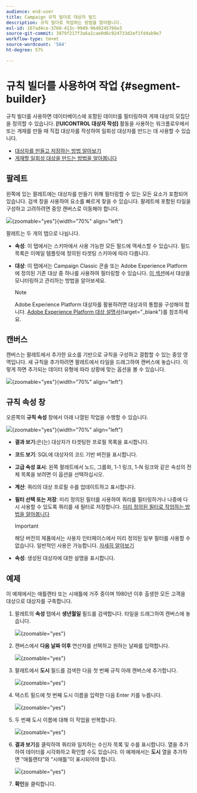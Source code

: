 ```yaml
---
audience: end-user
title: Campaign 규칙 빌더로 대상자 빌드
description: 규칙 빌더로 작업하는 방법을 알아봅니다.
exl-id: 167ad4ce-3760-413c-9949-9649245766e3
source-git-commit: 3879f217f3a6a1cae0d6c924733d2ef1fd4ab9e7
workflow-type: tm+mt
source-wordcount: '564'
ht-degree: 57%

---
```


# 규칙 빌더를 사용하여 작업 {#segment-builder}

규칙 빌더를 사용하면 데이터베이스에 포함된 데이터를 필터링하여 게재 대상의 모집단을 정의할 수 있습니다. **[!UICONTROL 대상자 작성]** 활동을 사용하는 워크플로우에서 또는 게재를 만들 때 직접 대상자를 작성하여 일회성 대상자를 만드는 데 사용할 수 있습니다.

* [대상자를 만들고 저장하는 방법 알아보기](create-audience.md)
* [게재할 일회성 대상을 만드는 방법을 알아봅니다](one-time-audience.md)

## 팔레트

왼쪽에 있는 팔레트에는 대상자를 만들기 위해 필터링할 수 있는 모든 요소가 포함되어 있습니다. 검색 창을 사용하여 요소를 빠르게 찾을 수 있습니다. 팔레트에 포함된 타일을 구성하고 고려하려면 중앙 캔버스로 이동해야 합니다.

![](assets/segment-builder2.png){zoomable="yes"}{width="70%" align="left"}

팔레트는 두 개의 탭으로 나뉩니다.

* **속성**: 이 탭에서는 스키마에서 사용 가능한 모든 필드에 액세스할 수 있습니다. 필드 목록은 이메일 템플릿에 정의된 타겟팅 스키마에 따라 다릅니다.

* **대상**: 이 탭에서는 Campaign Classic 콘솔 또는 Adobe Experience Platform에 정의된 기존 대상 중 하나를 사용하여 필터링할 수 있습니다. [이 섹션](manage-audience.md)에서 대상을 모니터링하고 관리하는 방법을 알아보세요.

  >[!NOTE]
  >
  >Adobe Experience Platform 대상자를 활용하려면 대상과의 통합을 구성해야 합니다. [Adobe Experience Platform 대상 설명서](https://experienceleague.adobe.com/docs/experience-platform/destinations/home.html){target="_blank"}를 참조하세요.

## 캔버스

캔버스는 팔레트에서 추가한 요소를 기반으로 규칙을 구성하고 결합할 수 있는 중앙 영역입니다. 새 규칙을 추가하려면 팔레트에서 타일을 드래그하여 캔버스에 놓습니다. 이렇게 하면 추가되는 데이터 유형에 따라 상황에 맞는 옵션을 볼 수 있습니다.

![](assets/segment-builder4.png){zoomable="yes"}{width="70%" align="left"}

## 규칙 속성 창

오른쪽의 **규칙 속성** 창에서 아래 나열된 작업을 수행할 수 있습니다.

![](assets/segment-builder5.png){zoomable="yes"}{width="70%" align="left"}

* **결과 보기:**&#x200B;은(는) 대상자가 타겟팅한 프로필 목록을 표시합니다.
* **코드 보기**: SQL에 대상자의 코드 기반 버전을 표시합니다.
* **고급 속성 표시**: 왼쪽 팔레트에서 노드, 그룹화, 1-1 링크, 1-N 링크와 같은 속성의 전체 목록을 보려면 이 옵션을 선택하십시오.
* **계산**: 쿼리의 대상 프로필 수를 업데이트하고 표시합니다.
* **필터 선택 또는 저장**: 미리 정의된 필터를 사용하여 쿼리를 필터링하거나 나중에 다시 사용할 수 있도록 쿼리를 새 필터로 저장합니다. [미리 정의된 필터로 작업하는 방법을 알아봅니다](../get-started/predefined-filters.md)

  >[!IMPORTANT]
  >
  >해당 버전의 제품에서는 사용자 인터페이스에서 미리 정의된 일부 필터를 사용할 수 없습니다. 일반적인 사용은 가능합니다. [자세히 알아보기](../get-started/guardrails.md#predefined-filters-filters-guardrails-limitations)

* **속성**: 생성된 대상자에 대한 설명을 표시합니다.

## 예제

이 예제에서는 애틀랜타 또는 시애틀에 거주 중이며 1980년 이후 출생한 모든 고객을 대상으로 대상자를 구축합니다.

1. 팔레트의 **속성** 탭에서 **생년월일** 필드를 검색합니다. 타일을 드래그하여 캔버스에 놓습니다.

   ![](assets/segment-builder6.png){zoomable="yes"}

1. 캔버스에서 **다음 날짜 이후** 연산자를 선택하고 원하는 날짜를 입력합니다.

   ![](assets/segment-builder7.png){zoomable="yes"}

1. 팔레트에서 **도시** 필드를 검색한 다음 첫 번째 규칙 아래 캔버스에 추가합니다.

   ![](assets/segment-builder8.png){zoomable="yes"}

1. 텍스트 필드에 첫 번째 도시 이름을 입력한 다음 Enter 키를 누릅니다.

   ![](assets/segment-builder9.png){zoomable="yes"}

1. 두 번째 도시 이름에 대해 이 작업을 반복합니다.

   ![](assets/segment-builder10.png){zoomable="yes"}

1. **결과 보기**&#x200B;를 클릭하여 쿼리와 일치하는 수신자 목록 및 수를 표시합니다. 열을 추가하여 데이터를 시각화하고 확인할 수도 있습니다. 이 예제에서는 **도시** 열을 추가하면 “애틀랜타”와 “시애틀”이 표시되어야 합니다.

   ![](assets/segment-builder11.png){zoomable="yes"}

1. **확인**&#x200B;을 클릭합니다.